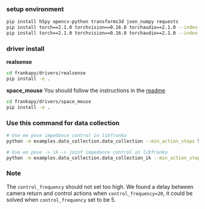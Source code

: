### setup environment
```bash
pip install h5py opencv-python transforms3d json_numpy requests
pip install torch==2.1.0 torchvision==0.16.0 torchaudio==2.1.0 --index-url https://download.pytorch.org/whl/cpu # cpu
pip install torch==2.1.0 torchvision==0.16.0 torchaudio==2.1.0 --index-url https://download.pytorch.org/whl/cu121 # gpu
```

### driver install

**realsense**
```bash 
cd frankapy/drivers/realsense 
pip install -e .
```

**space_mouse**
You should follow the instructions in the [readme](../../drivers/space_mouse/README.md)
```bash 
cd frankapy/drivers/space_mouse
pip install -e .
```

### Use this command for data collection
```bash 
# Use ee pose impedance control in libfranka 
python -m examples.data_collection.data_collection --min_action_steps 50 --max_action_steps 1000 --instruction test --task_name bingwen  --episode_idx 1

# Use ee pose -> ik -> joint impedance control in libfranka
python -m examples.data_collection.data_collection_ik --min_action_steps 50 --max_action_steps 1000 --instruction test --task_name bingwen  --episode_idx 1 --pos_scale 0.015 --rot_scale 0.025 
```

### Note

The `control_frequency` should not set too high. We found a delay between camera return and control actions when `control_frequency=20`, it could be solved when `control_frequency` set to be 5.